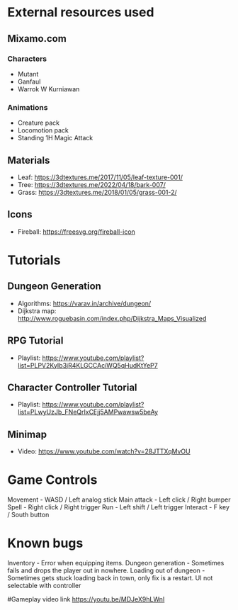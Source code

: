 # External resources used
## Mixamo.com
### Characters
- Mutant
- Ganfaul
- Warrok W Kurniawan
### Animations
- Creature pack
- Locomotion pack
- Standing 1H Magic Attack

## Materials
- Leaf: https://3dtextures.me/2017/11/05/leaf-texture-001/
- Tree: https://3dtextures.me/2022/04/18/bark-007/
- Grass: https://3dtextures.me/2018/01/05/grass-001-2/

## Icons
- Fireball: https://freesvg.org/fireball-icon

# Tutorials
## Dungeon Generation
- Algorithms: https://varav.in/archive/dungeon/
- Dijkstra map: http://www.roguebasin.com/index.php/Dijkstra_Maps_Visualized

## RPG Tutorial
- Playlist: https://www.youtube.com/playlist?list=PLPV2KyIb3jR4KLGCCAciWQ5qHudKtYeP7

## Character Controller Tutorial
- Playlist: https://www.youtube.com/playlist?list=PLwyUzJb_FNeQrIxCEjj5AMPwawsw5beAy

## Minimap
- Video: https://www.youtube.com/watch?v=28JTTXqMvOU

# Game Controls
Movement - WASD / Left analog stick
Main attack - Left click / Right bumper
Spell - Right click / Right trigger
Run - Left shift / Left trigger
Interact - F key / South button

# Known bugs
Inventory - Error when equipping items.
Dungeon generation - Sometimes fails and drops the player out in nowhere.
Loading out of dungeon - Sometimes gets stuck loading back in town, only fix is a restart.
UI not selectable with controller

#Gameplay video link
https://youtu.be/MDJeX9hLWnI
